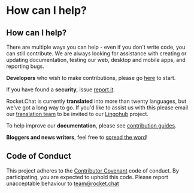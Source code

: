 # How can I help?

## How can I help?

There are multiple ways you can help - even if you don't write code, you can still contribute. We are always looking for assistance with creating or updating documentation, testing our web, desktop and mobile apps, and reporting bugs.

**Developers** who wish to make contributions, please go [here](developing.md) to start.

If you have found a **security**, issue [report it](security/).

Rocket.Chat is currently **translated** into more than twenty languages, but we've got a long way to go. If you'd like to assist us with this please email our [translation team](mailto:translations@rocket.chat) to be invited to our [Lingohub](https://translate.lingohub.com) project.

To help improve our **documentation**, please see [contribution guides](documentation/).

**Bloggers and news writers**, feel free to [spread the word](promoting.md)!

## Code of Conduct

This project adheres to the [Contributor Covenant](http://contributor-covenant.org) code of conduct. By participating, you are expected to uphold this code. Please report unacceptable behaviour to team@rocket.chat

